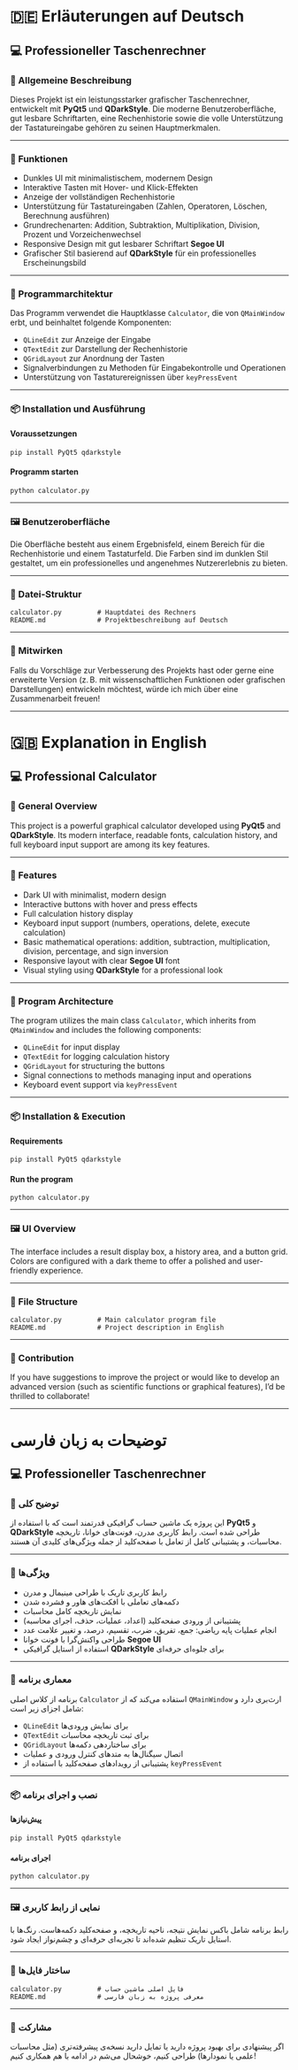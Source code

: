 # 🇩🇪 **Erläuterungen auf Deutsch**

## 💻 Professioneller Taschenrechner

### 📝 Allgemeine Beschreibung  
Dieses Projekt ist ein leistungsstarker grafischer Taschenrechner, entwickelt mit **PyQt5** und **QDarkStyle**. Die moderne Benutzeroberfläche, gut lesbare Schriftarten, eine Rechenhistorie sowie die volle Unterstützung der Tastatureingabe gehören zu seinen Hauptmerkmalen.

---

### 🎯 Funktionen  
- Dunkles UI mit minimalistischem, modernem Design  
- Interaktive Tasten mit Hover- und Klick-Effekten  
- Anzeige der vollständigen Rechenhistorie  
- Unterstützung für Tastatureingaben (Zahlen, Operatoren, Löschen, Berechnung ausführen)  
- Grundrechenarten: Addition, Subtraktion, Multiplikation, Division, Prozent und Vorzeichenwechsel  
- Responsive Design mit gut lesbarer Schriftart **Segoe UI**  
- Grafischer Stil basierend auf **QDarkStyle** für ein professionelles Erscheinungsbild

---

### 🧠 Programmarchitektur  
Das Programm verwendet die Hauptklasse `Calculator`, die von `QMainWindow` erbt, und beinhaltet folgende Komponenten:  
- `QLineEdit` zur Anzeige der Eingabe  
- `QTextEdit` zur Darstellung der Rechenhistorie  
- `QGridLayout` zur Anordnung der Tasten  
- Signalverbindungen zu Methoden für Eingabekontrolle und Operationen  
- Unterstützung von Tastaturereignissen über `keyPressEvent`

---

### 📦 Installation und Ausführung

#### Voraussetzungen  
```
pip install PyQt5 qdarkstyle
```

#### Programm starten  
```
python calculator.py
```

---

### 🖼️ Benutzeroberfläche  
Die Oberfläche besteht aus einem Ergebnisfeld, einem Bereich für die Rechenhistorie und einem Tastaturfeld. Die Farben sind im dunklen Stil gestaltet, um ein professionelles und angenehmes Nutzererlebnis zu bieten.

---

### 📁 Datei-Struktur  
```
calculator.py         # Hauptdatei des Rechners  
README.md             # Projektbeschreibung auf Deutsch
```

---

### 📢 Mitwirken  
Falls du Vorschläge zur Verbesserung des Projekts hast oder gerne eine erweiterte Version (z. B. mit wissenschaftlichen Funktionen oder grafischen Darstellungen) entwickeln möchtest, würde ich mich über eine Zusammenarbeit freuen!


---


# 🇬🇧 **Explanation in English**

## 💻 Professional Calculator

### 📝 General Overview  
This project is a powerful graphical calculator developed using **PyQt5** and **QDarkStyle**. Its modern interface, readable fonts, calculation history, and full keyboard input support are among its key features.

---

### 🎯 Features  
- Dark UI with minimalist, modern design  
- Interactive buttons with hover and press effects  
- Full calculation history display  
- Keyboard input support (numbers, operations, delete, execute calculation)  
- Basic mathematical operations: addition, subtraction, multiplication, division, percentage, and sign inversion  
- Responsive layout with clear **Segoe UI** font  
- Visual styling using **QDarkStyle** for a professional look

---

### 🧠 Program Architecture  
The program utilizes the main class `Calculator`, which inherits from `QMainWindow` and includes the following components:  
- `QLineEdit` for input display  
- `QTextEdit` for logging calculation history  
- `QGridLayout` for structuring the buttons  
- Signal connections to methods managing input and operations  
- Keyboard event support via `keyPressEvent`

---

### 📦 Installation & Execution

#### Requirements  
```
pip install PyQt5 qdarkstyle
```

#### Run the program  
```
python calculator.py
```

---

### 🖼️ UI Overview  
The interface includes a result display box, a history area, and a button grid. Colors are configured with a dark theme to offer a polished and user-friendly experience.

---

### 📁 File Structure  
```
calculator.py         # Main calculator program file  
README.md             # Project description in English
```

---

### 📢 Contribution  
If you have suggestions to improve the project or would like to develop an advanced version (such as scientific functions or graphical features), I’d be thrilled to collaborate!


---


# **توضیحات به زبان فارسی**


## 💻 Professioneller Taschenrechner

### 📝 توضیح کلی  
این پروژه یک ماشین حساب گرافیکی قدرتمند است که با استفاده از **PyQt5** و **QDarkStyle** طراحی شده است. رابط کاربری مدرن، فونت‌های خوانا، تاریخچه محاسبات، و پشتیبانی کامل از تعامل با صفحه‌کلید از جمله ویژگی‌های کلیدی آن هستند.

---

### 🎯 ویژگی‌ها  
- رابط کاربری تاریک با طراحی مینیمال و مدرن  
- دکمه‌های تعاملی با افکت‌های هاور و فشرده شدن  
- نمایش تاریخچه کامل محاسبات  
- پشتیبانی از ورودی صفحه‌کلید (اعداد، عملیات، حذف، اجرای محاسبه)  
- انجام عملیات پایه ریاضی: جمع، تفریق، ضرب، تقسیم، درصد، و تغییر علامت عدد  
- طراحی واکنش‌گرا با فونت خوانا **Segoe UI**  
- استفاده از استایل گرافیکی **QDarkStyle** برای جلوه‌ای حرفه‌ای

---

### 🧠 معماری برنامه  
برنامه از کلاس اصلی `Calculator` استفاده می‌کند که از `QMainWindow` ارث‌بری دارد و شامل اجزای زیر است:  
- `QLineEdit` برای نمایش ورودی‌ها  
- `QTextEdit` برای ثبت تاریخچه محاسبات  
- `QGridLayout` برای ساختاردهی دکمه‌ها  
- اتصال سیگنال‌ها به متدهای کنترل ورودی و عملیات  
- پشتیبانی از رویدادهای صفحه‌کلید با استفاده از `keyPressEvent`

---

### 📦 نصب و اجرای برنامه

#### پیش‌نیازها  
```
pip install PyQt5 qdarkstyle
```

#### اجرای برنامه  
```
python calculator.py
```

---

### 🖼️ نمایی از رابط کاربری  
رابط برنامه شامل باکس نمایش نتیجه، ناحیه تاریخچه، و صفحه‌کلید دکمه‌هاست. رنگ‌ها با استایل تاریک تنظیم شده‌اند تا تجربه‌ای حرفه‌ای و چشم‌نواز ایجاد شود.

---

### 📁 ساختار فایل‌ها  
```
calculator.py         # فایل اصلی ماشین حساب  
README.md             # معرفی پروژه به زبان فارسی
```

---

### 📢 مشارکت  
اگر پیشنهادی برای بهبود پروژه دارید یا تمایل دارید نسخه‌ی پیشرفته‌تری (مثل محاسبات علمی یا نمودارها) طراحی کنیم، خوشحال می‌شم در ادامه با هم همکاری کنیم!
